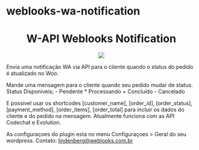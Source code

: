 # weblooks-wa-notification
<h1 align="center"> W-API Weblooks Notification</h1>
<p align="center">
<img src="http://img.shields.io/static/v1?label=STATUS&message=EM%20DESENVOLVIMENTO&color=GREEN&style=for-the-badge"/>
</p>


<p>Envia uma notificação WA via API para o cliente quando o status do pedido é atualizado no Woo.</p>
Mande uma mensagem para o cliente quando seu pedido mudar de status.
Status Disponiveis;
- Pendente
* Processando
+ Concluído
- Cancelado

E possivel usar os shortcodes [customer_name], [order_id], [order_status], [payment_method], [order_items], [order_total] para incluir os dados do cliente e do pedido na mensagem.
Atualmente funciona com as API Codechat e Evolution.

As configuraçoes do plugin esta no menu Configuraçoes > Geral do seu wordpress.
Contato: lindenberg@weblooks.com.br


